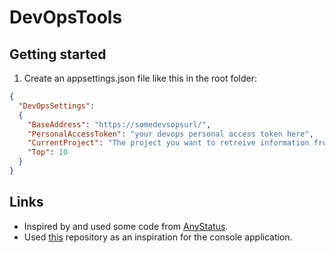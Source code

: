 # DevOpsTools

## Getting started

1. Create an appsettings.json file like this in the root folder:

```json
{
  "DevOpsSettings":
  {
    "BaseAddress": "https://somedevsopsurl/",
    "PersonalAccessToken": "your devops personal access token here",
    "CurrentProject": "The project you want to retreive information from",
    "Top": 10
  }
}
```


## Links

- Inspired by and used some code from [AnyStatus](https://github.com/AnyStatus/AzureDevOps).
- Used [this](https://github.com/garoyeri/sample-console-app-net-core-01) repository as an inspiration for the console application.
